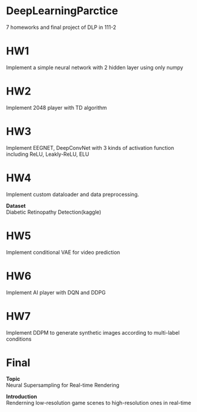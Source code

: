 # DeepLearningParctice
7 homeworks and final project of DLP in 111-2

# HW1
Implement a simple neural network with 2 hidden layer using only numpy
# HW2
Implement 2048 player with TD algorithm
# HW3
Implement EEGNET, DeepConvNet with 3 kinds of activation function including ReLU, Leakly-ReLU, ELU
# HW4
Implement custom dataloader and data preprocessing.

**Dataset**  
Diabetic Retinopathy Detection(kaggle)
# HW5
Implement conditional VAE for video prediction 
# HW6
Implement AI player with DQN and DDPG
# HW7
Implement DDPM to generate synthetic images according to multi-label conditions
# Final
**Topic**  
Neural Supersampling for Real-time Rendering

**Introduction**  
Renderning low-resolution game scenes to high-resolution ones in real-time 
